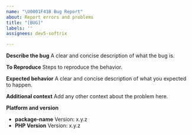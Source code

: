 ```yaml
---
name: "\U0001F41B Bug Report"
about: Report errors and problems
title: "[BUG]"
labels: ''
assignees: dev5-softrix

---
```


**Describe the bug**
A clear and concise description of what the bug is.

**To Reproduce**
Steps to reproduce the behavior.

**Expected behavior**
A clear and concise description of what you expected to happen.

**Additional context**
Add any other context about the problem here.


**Platform and version**
 - **package-name** Version: x.y.z
 - **PHP Version** Version: x.y.z
